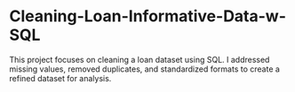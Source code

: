 # Cleaning-Loan-Informative-Data-w-SQL
This project focuses on cleaning a loan dataset using SQL. I addressed missing values, removed duplicates, and standardized formats to create a refined dataset for analysis.
